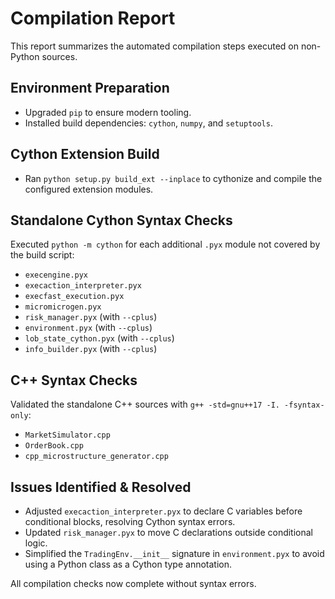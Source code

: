 # Compilation Report

This report summarizes the automated compilation steps executed on non-Python sources.

## Environment Preparation
- Upgraded `pip` to ensure modern tooling.
- Installed build dependencies: `cython`, `numpy`, and `setuptools`.

## Cython Extension Build
- Ran `python setup.py build_ext --inplace` to cythonize and compile the configured extension modules.

## Standalone Cython Syntax Checks
Executed `python -m cython` for each additional `.pyx` module not covered by the build script:
- `execengine.pyx`
- `execaction_interpreter.pyx`
- `execfast_execution.pyx`
- `micromicrogen.pyx`
- `risk_manager.pyx` (with `--cplus`)
- `environment.pyx` (with `--cplus`)
- `lob_state_cython.pyx` (with `--cplus`)
- `info_builder.pyx` (with `--cplus`)

## C++ Syntax Checks
Validated the standalone C++ sources with `g++ -std=gnu++17 -I. -fsyntax-only`:
- `MarketSimulator.cpp`
- `OrderBook.cpp`
- `cpp_microstructure_generator.cpp`

## Issues Identified & Resolved
- Adjusted `execaction_interpreter.pyx` to declare C variables before conditional blocks, resolving Cython syntax errors.
- Updated `risk_manager.pyx` to move C declarations outside conditional logic.
- Simplified the `TradingEnv.__init__` signature in `environment.pyx` to avoid using a Python class as a Cython type annotation.

All compilation checks now complete without syntax errors.
